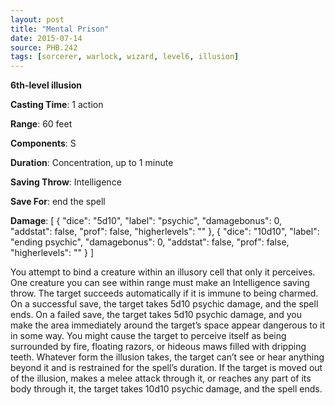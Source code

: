 ```yaml
---
layout: post
title: "Mental Prison"
date: 2015-07-14
source: PHB.242
tags: [sorcerer, warlock, wizard, level6, illusion]
---
```


**6th-level illusion**

**Casting Time**: 1 action

**Range**: 60 feet

**Components**: S

**Duration**: Concentration, up to 1 minute

**Saving Throw**: Intelligence

**Save For**: end the spell

**Damage**: [ { "dice": "5d10", "label": "psychic", "damagebonus": 0, "addstat": false, "prof": false, "higherlevels": "" }, { "dice": "10d10", "label": "ending psychic", "damagebonus": 0, "addstat": false, "prof": false, "higherlevels": "" } ]

You attempt to bind a creature within an illusory cell that only it perceives. One creature you can see within range must make an Intelligence saving throw. The
target succeeds automatically if it is immune to being charmed. On a successful save, the target takes 5d10 psychic damage, and the spell ends. On a failed save,
the target takes 5d10 psychic damage, and you make the area immediately around the target’s space appear dangerous to it in some way. You might cause the target
to perceive itself as being surrounded by fire, floating razors, or hideous maws filled with dripping teeth. Whatever form the illusion takes, the target can’t see or
hear anything beyond it and is restrained for the spell’s duration. If the target is moved out of the illusion, makes a melee attack through it, or reaches any part of 
its body through it, the target takes 10d10 psychic damage, and the spell ends.